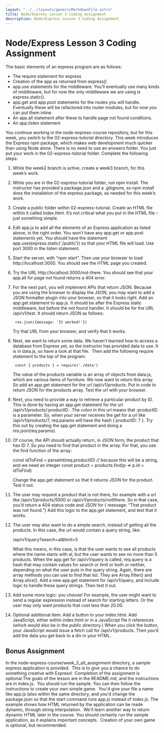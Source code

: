 ```yaml
---
layout: "../../layouts/genericMarkdownFile.astro"
title: Node/Express Lesson 3 Coding Assignment
description: Node/Express Lesson 3 Coding Assignment
---
```


# Node/Express Lesson 3 Coding Assignment

The basic elements of an express program are as follows:

- The require statement for express
- Creation of the app as returned from express()
- app.use statements for the middleware. You’ll eventually use many kinds of middleware, but for now the only middleware we are using is express.static().
- app.get and app.post statements for the routes you will handle. Eventually these will be refactored into router modules, but for now you can put them inline.
- An app.all statement after these to handle page not found conditions.
- An app.listen statement

You continue working in the node-express-course repository, but for this week, you switch to the 02-express-tutorial directory. This week introduces the Express npm package, which makes web development much quicker than using Node alone. There is no need to use an answers folder. You just put your work in the 02-express-tutorial folder. Complete the following steps:

1.  While the week2 branch is active, create a week3 branch, for this week’s work.
2.  While you are in the 02-express-tutorial folder, run npm install. The instructor has provided a package.json and a .gitignore, so npm install does the installation of the express package, as needed for this week’s work.
3.  Create a public folder within 02-express-tutorial. Create an HTML file within it called index.html. It’s not critical what you put in the HTML file – just something simple.
4.  Edit app.js to add all the elements of an Express application as listed above, in the right order. You won’t have any app.get or app.post statements yet. You should have the statement app.use(express.static(‘./public’)) so that your HTML file will load. Use port 3000 in the listen statement.
5.  Start the server, with “npm start”. Then use your browser to load http://localhost:3000. You should see the HTML page you created.
6.  Try the URL http://localhost:3000/not-there. You should see that your app.all for page not found returns a 404 error.
7.  For the next part, you will implement APIs that return JSON. Because you are using the browser to display the JSON, you may want to add a JSON formatter plugin into your browser, so that it looks right. Add an app.get statement to app.js. It should be after the Express static middleware, but before the not found handler. It should be for the URL /api/v1/test. It should return JSON as follows:

         res.json({message: 'It worked!'})

    Try that URL from your browser, and verify that it works.

8.  Next, we want to return some data. We haven’t learned how to access a database from Express yet, so the instructor has provided data to use. It is in data.js, so have a look at that file.  Then add the following require statement to the top of the program:

         const { products } = require('./data')

    The value of the products variable is an array of objects from data.js, which are various items of furniture. We now want to return this array. So add an app.get statement for the url /api/v1/products. Put in code to return JSON for the products array. Test the url with your browser.

9.  Next, you need to provide a way to retrieve a particular product by ID. This is done by having an app.get statement for the url /api/v1/products/:productID . The colon in this url means that :productID is a parameter. So, when your server receives the get for a url like /api/v1/products/7, req.params will have the hash { productID: 7 }. Try this out by creating the app.get statement and doing a res.json(req.params).
10. Of course, the API should actually return, in JSON form, the product that has ID 7. So you need to find that product in the array. For that, you use the find function of the array:

    const idToFind = parseInt(req.productID) // because this will be a string, and we need an integer
    const product = products.find(p => p.id = idToFind)


    Change the app.get statement so that it returns JSON for the product. Test it out.

11. The user may request a product that is not there, for example with a url like /api/v1/products/5000 or /api/v1/products/nottthere. So in that case, you’d return a 404 status code and JSON for { message: “That product was not found.”} Add this logic to the app.get statement, and test that it works.
12. The user may also want to do a simple search, instead of getting all the products. In this case, the url would contain a query string, like:

    /api/v1/query?search=al&limit=5


    What this means, in this case, is that the user wants to see all products where the name starts with al, but the user wants to see no more than 5 products. When the app.get for /api/v1/query is called, req.query is a hash that may contain values for search or limit or both or neither, depending on what the user puts in the query string. Again, there are array methods you can use to find that list. They are Array.filter() and Array.slice(). Add a new app.get statement for /api/v1/query, and include logic to handle these query strings. Then test it out.

13. Add some more logic: you choose! For example, the user might want to send a regular expression instead of search for starting letters. Or the user may only want products that cost less than 20.00.
14. Optional additional item: Add a button to your index.html. Add JavaScript, either within index.html or in a JavaScript file it references (which would also be in the public directory.) When you click the button, your JavaScript would issue a fetch call for /api/v1/products. Then you’d add the data you get back to a div in your HTML.

## Bonus Assignment

In the node-express-course/week_3_alt_assignment directory, a sample express application is provided.  This is to give you a chance to do something creative with Express!  Completion of the assignment is optional.The goals of the lesson are in the README.md, and the instructions are in index.js.  You should run the sample. You can then follow the instructions to create your own simple game.  You'd give your file a name like app.js (also within the same directory, and you'd change the package.json so that the start command runs app.js instead of index.js. The example shows how HTML returned by the application can be made dynamic, through string interpolation.  We'll learn another way to return dynamic HTML later in the course. You should certainly run the sample application, as it explains important concepts.  Creation of your own game is optional, but recommended.
